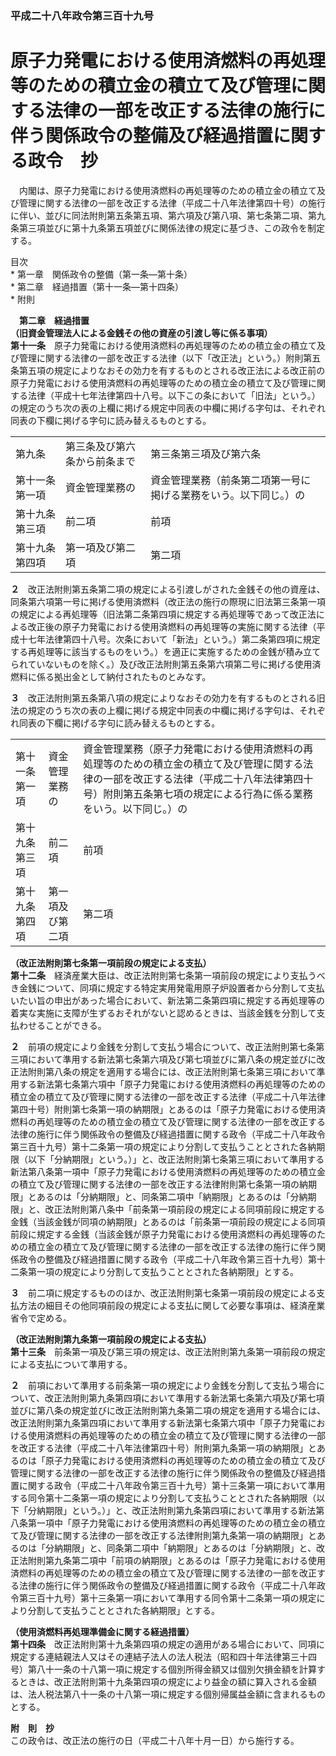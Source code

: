 ### 平成二十八年政令第三百十九号  
# 原子力発電における使用済燃料の再処理等のための積立金の積立て及び管理に関する法律の一部を改正する法律の施行に伴う関係政令の整備及び経過措置に関する政令　抄  
　内閣は、原子力発電における使用済燃料の再処理等のための積立金の積立て及び管理に関する法律の一部を改正する法律（平成二十八年法律第四十号）の施行に伴い、並びに同法附則第五条第五項、第六項及び第八項、第七条第二項、第九条第三項並びに第十九条第五項並びに関係法律の規定に基づき、この政令を制定する。  
  
目次  
	* 第一章　関係政令の整備（第一条―第十条）  
	* 第二章　経過措置（第十一条―第十四条）  
	* 附則  
  
&emsp;**第二章　経過措置**  
**（旧資金管理法人による金銭その他の資産の引渡し等に係る事項）**  
**第十一条**　原子力発電における使用済燃料の再処理等のための積立金の積立て及び管理に関する法律の一部を改正する法律（以下「改正法」という。）附則第五条第五項の規定によりなおその効力を有するものとされる改正法による改正前の原子力発電における使用済燃料の再処理等のための積立金の積立て及び管理に関する法律（平成十七年法律第四十八号。以下この条において「旧法」という。）の規定のうち次の表の上欄に掲げる規定中同表の中欄に掲げる字句は、それぞれ同表の下欄に掲げる字句に読み替えるものとする。  

||||  
| --- | --- | --- |  
|第九条|第三条及び第六条から前条まで|第三条第三項及び第六条|  
|第十一条第一項|資金管理業務の|資金管理業務（前条第二項第一号に掲げる業務をいう。以下同じ。）の|  
|第十九条第三項|前二項|前項|  
|第十九条第四項|第一項及び第二項|第二項|  
  
  
**２**　改正法附則第五条第二項の規定による引渡しがされた金銭その他の資産は、同条第六項第一号に掲げる使用済燃料（改正法の施行の際現に旧法第三条第一項の規定による再処理等（旧法第二条第四項に規定する再処理等であって改正法による改正後の原子力発電における使用済燃料の再処理等の実施に関する法律（平成十七年法律第四十八号。次条において「新法」という。）第二条第四項に規定する再処理等に該当するものをいう。）を適正に実施するための金銭が積み立てられていないものを除く。）及び改正法附則第五条第六項第二号に掲げる使用済燃料に係る拠出金として納付されたものとみなす。  
  
**３**　改正法附則第五条第八項の規定によりなおその効力を有するものとされる旧法の規定のうち次の表の上欄に掲げる規定中同表の中欄に掲げる字句は、それぞれ同表の下欄に掲げる字句に読み替えるものとする。  

||||  
| --- | --- | --- |  
|第十一条第一項|資金管理業務の|資金管理業務（原子力発電における使用済燃料の再処理等のための積立金の積立て及び管理に関する法律の一部を改正する法律（平成二十八年法律第四十号）附則第五条第七項の規定による行為に係る業務をいう。以下同じ。）の|  
|第十九条第三項|前二項|前項|  
|第十九条第四項|第一項及び第二項|第二項|  
  
  
**（改正法附則第七条第一項前段の規定による支払）**  
**第十二条**　経済産業大臣は、改正法附則第七条第一項前段の規定により支払うべき金銭について、同項に規定する特定実用発電用原子炉設置者から分割して支払いたい旨の申出があった場合において、新法第二条第四項に規定する再処理等の着実な実施に支障が生ずるおそれがないと認めるときは、当該金銭を分割して支払わせることができる。  
  
**２**　前項の規定により金銭を分割して支払う場合について、改正法附則第七条第三項において準用する新法第七条第六項及び第七項並びに第八条の規定並びに改正法附則第八条の規定を適用する場合には、改正法附則第七条第三項において準用する新法第七条第六項中「原子力発電における使用済燃料の再処理等のための積立金の積立て及び管理に関する法律の一部を改正する法律（平成二十八年法律第四十号）附則第七条第一項の納期限」とあるのは「原子力発電における使用済燃料の再処理等のための積立金の積立て及び管理に関する法律の一部を改正する法律の施行に伴う関係政令の整備及び経過措置に関する政令（平成二十八年政令第三百十九号）第十二条第一項の規定により分割して支払うこととされた各納期限（以下「分納期限」という。）」と、改正法附則第七条第三項において準用する新法第八条第一項中「原子力発電における使用済燃料の再処理等のための積立金の積立て及び管理に関する法律の一部を改正する法律附則第七条第一項の納期限」とあるのは「分納期限」と、同条第二項中「納期限」とあるのは「分納期限」と、改正法附則第八条中「前条第一項前段の規定による同項前段に規定する金銭（当該金銭が同項の納期限」とあるのは「前条第一項前段の規定による同項前段に規定する金銭（当該金銭が原子力発電における使用済燃料の再処理等のための積立金の積立て及び管理に関する法律の一部を改正する法律の施行に伴う関係政令の整備及び経過措置に関する政令（平成二十八年政令第三百十九号）第十二条第一項の規定により分割して支払うこととされた各納期限」とする。  
  
**３**　前二項に規定するもののほか、改正法附則第七条第一項前段の規定による支払方法の細目その他同項前段の規定による支払に関して必要な事項は、経済産業省令で定める。  
  
**（改正法附則第九条第一項前段の規定による支払）**  
**第十三条**　前条第一項及び第三項の規定は、改正法附則第九条第一項前段の規定による支払について準用する。  
  
**２**　前項において準用する前条第一項の規定により金銭を分割して支払う場合について、改正法附則第九条第四項において準用する新法第七条第六項及び第七項並びに第八条の規定並びに改正法附則第九条第二項の規定を適用する場合には、改正法附則第九条第四項において準用する新法第七条第六項中「原子力発電における使用済燃料の再処理等のための積立金の積立て及び管理に関する法律の一部を改正する法律（平成二十八年法律第四十号）附則第九条第一項の納期限」とあるのは「原子力発電における使用済燃料の再処理等のための積立金の積立て及び管理に関する法律の一部を改正する法律の施行に伴う関係政令の整備及び経過措置に関する政令（平成二十八年政令第三百十九号）第十三条第一項において準用する同令第十二条第一項の規定により分割して支払うこととされた各納期限（以下「分納期限」という。）」と、改正法附則第九条第四項において準用する新法第八条第一項中「原子力発電における使用済燃料の再処理等のための積立金の積立て及び管理に関する法律の一部を改正する法律附則第九条第一項の納期限」とあるのは「分納期限」と、同条第二項中「納期限」とあるのは「分納期限」と、改正法附則第九条第二項中「前項の納期限」とあるのは「原子力発電における使用済燃料の再処理等のための積立金の積立て及び管理に関する法律の一部を改正する法律の施行に伴う関係政令の整備及び経過措置に関する政令（平成二十八年政令第三百十九号）第十三条第一項において準用する同令第十二条第一項の規定により分割して支払うこととされた各納期限」とする。  
  
**（使用済燃料再処理準備金に関する経過措置）**  
**第十四条**　改正法附則第十九条第四項の規定の適用がある場合において、同項に規定する連結親法人又はその連結子法人の法人税法（昭和四十年法律第三十四号）第八十一条の十八第一項に規定する個別所得金額又は個別欠損金額を計算するときは、改正法附則第十九条第四項の規定により益金の額に算入される金額は、法人税法第八十一条の十八第一項に規定する個別帰属益金額に含まれるものとする。  
  
**附　則　抄**  
この政令は、改正法の施行の日（平成二十八年十月一日）から施行する。  
  
